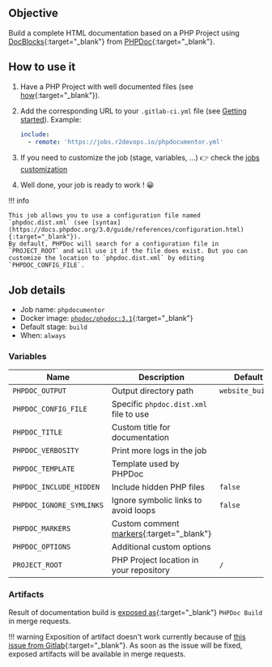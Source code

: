 ## Objective

Build a complete HTML documentation based on a PHP Project using [DocBlocks](https://docs.phpdoc.org/3.0/guide/guides/docblocks.html){:target="_blank"} from [PHPDoc](https://www.phpdoc.org/){:target="_blank"}.

## How to use it

1. Have a PHP Project with well documented files (see [how](https://docs.phpdoc.org/3.0/guide/guides/docblocks.html){:target="_blank"}).
2. Add the corresponding URL to your `.gitlab-ci.yml` file (see [Getting started](/use-the-hub)). Example:

    ```yaml
    include:
      - remote: 'https://jobs.r2devops.io/phpdocumentor.yml'
    ```

3. If you need to customize the job (stage, variables, ...) 👉 check the [jobs
   customization](/use-the-hub/#jobs-customization)

4. Well done, your job is ready to work ! 😀

!!! info

    This job allows you to use a configuration file named `phpdoc.dist.xml` (see [syntax](https://docs.phpdoc.org/3.0/guide/references/configuration.html){:target="_blank"}).
    By default, PHPDoc will search for a configuration file in `PROJECT_ROOT` and will use it if the file does exist. But you can customize the location to `phpdoc.dist.xml` by editing `PHPDOC_CONFIG_FILE`.

## Job details

* Job name: `phpdocumentor`
* Docker image:
[`phpdoc/phpdoc:3.1`](https://hub.docker.com/r/phpdoc/phpdoc){:target="_blank"}
* Default stage: `build`
* When: `always`

### Variables

| Name | Description | Default |
| ---- | ----------- | ------- |
| `PHPDOC_OUTPUT`<img width=100/> | Output directory path<img width=175/> | `website_build/` <img width=100/>|
| `PHPDOC_CONFIG_FILE` | Specific `phpdoc.dist.xml` file to use | ` ` |
| `PHPDOC_TITLE` | Custom title for documentation | ` ` |
| `PHPDOC_VERBOSITY` | Print more logs in the job | ` ` |
| `PHPDOC_TEMPLATE` | Template used by PHPDoc | ` ` |
| `PHPDOC_INCLUDE_HIDDEN` | Include hidden PHP files | `false` |
| `PHPDOC_IGNORE_SYMLINKS` | Ignore symbolic links to avoid loops | `false` |
| `PHPDOC_MARKERS` | Custom comment [markers](https://docs.phpdoc.org/3.0/guide/guides/running-phpdocumentor.html#Markers){:target="_blank"} | ` ` |
| `PHPDOC_OPTIONS` | Additional custom options  | ` ` |
| `PROJECT_ROOT` | PHP Project location in your repository | `/` |

### Artifacts

Result of documentation build is [exposed
as](https://docs.gitlab.com/ee/ci/yaml/#artifactsexpose_as){:target="_blank"} `PHPDoc Build` in
merge requests.

!!! warning
    Exposition of artifact doesn't work currently because of [this issue from
    Gitlab](https://gitlab.com/gitlab-org/gitlab/-/issues/37129){:target="_blank"}. As soon as
    the issue will be fixed, exposed artifacts will be available in merge
    requests.

